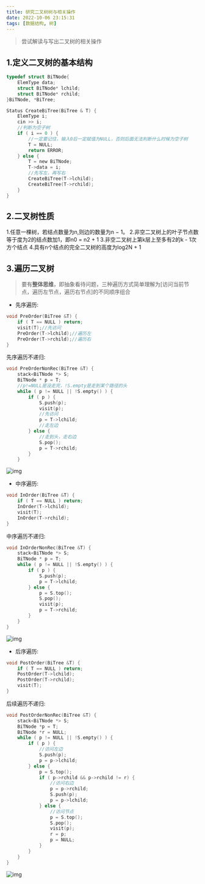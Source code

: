 ```yaml
---
title: 研究二叉树树与相关操作
date: 2022-10-06 23:15:31
tags: [数据结构, 树]
---
```

>尝试解读与写出二叉树的相关操作
<!-- more -->
1.定义二叉树的基本结构
-
```C
typedef struct BiTNode{
    ElemType data;
    struct BiTNode* lchild;
    struct BiTNode* rchild;
}BiTNode, *BiTree;

Status CreateBiTree(BiTree & T) {
    ElemType i;
    cin >> i;
    //判断为空子树
    if ( i == 0 ) {
        //一定要记住，输入0后一定赋值为NULL，否则后面无法判断什么时候为空子树
        T = NULL;
        return ERROR;
    } else {
        T = new BiTNode;
        T->data = i;
        //先写左，再写右
        CreateBiTree(T->lchild);
        CreateBiTree(T->rchild);
    }
}
```
2.二叉树性质
-

1.任意一棵树，若结点数量为n,则边的数量为n − 1。
2.非空二叉树上的叶子节点数等于度为2的结点数加1，即n0 = n2 + 1
3.非空二叉树上第k层上至多有2的k - 1次方个结点
4.具有n个结点的完全二叉树的高度为log2N + 1

3.遍历二叉树
-
> 要有**整体思维**，即抽象看待问题，三种遍历方式简单理解为[访问当前节点，遍历左节点，遍历右节点]的不同顺序组合
+ 先序遍历:
````C
void PreOrder(BiTree &T) {
    if ( T == NULL ) return;
    visit(T);//先访问
    PreOrder(T->lchild);//遍历左
    PreOrder(T->rchild);//遍历右
}
````
先序遍历不递归:
````C
void PreOrderNonRec(BiTree &T) {
    stack<BiTNode *> S;
    BiTNode * p = T;
    //p!=NULL是没走完，!S.empty是走到某个路径的头
    while ( p != NULL || !S.empty() ) {
        if ( p ) {
            S.push(p);
            visit(p);
            //先访问
            p = T->lchild;
            //走左边
        } else {
            //走到头，走右边
            S.pop();
            p = T->rchild;
        }
    }
````

![img](/pic/PreOrder.png)
+ 中序遍历:
````C
void InOrder(BiTree &T) {
    if ( T == NULL ) return;
    InOrder(T->lchild);
    visit(T);
    InOrder(T->rchild);
}
````
中序遍历不递归:
````C
void InOrderNonRec(BiTree &T) {
    stack<BiTNode *> S;
    BiTNode * p = T;
    while ( p != NULL || !S.empty() ) {
        if ( p ) {
            S.push(p);
            p = T->lchild;
        } else {
            p = S.top();
            S.pop();
            visit(p);
            p = T->rchild;
        }
    }
}
````

![img](/pic/InOrder.png)
+ 后序遍历:
````C
void PostOrder(BiTree &T) {
    if ( T == NULL ) return;
    PostOrder(T->lchild);
    PostOrder(T->rchild);
    visit(T);
}
````
后续遍历不递归: 
````C
void PostOrderNonRec(BiTree &T) {
    stack<BiTNode *> S;
    BiTNode *p = T;
    BiTNode *r = NULL;
    while ( p != NULL || !S.empty() ) {
        if ( p ) {
            //访问左边
            S.push(p);
            p = p->lchild;
        } else {
            p = S.top();
            if ( p->rchild && p->rchild != r) {
                //访问右边
                p = p->rchild;
                S.push(p);
                p = p->lchild;
            } else {
                //访问节点
                p = S.top();
                S.pop();
                visit(p);
                r = p;
                p = NULL;
            }
        }
    }
}
````
![img](/pic/PostOrder.png)
